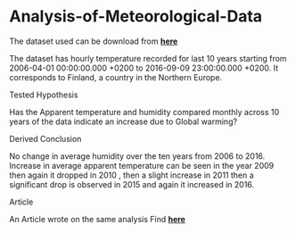 # Analysis-of-Meteorological-Data
The dataset used can be download from [**here**](https://www.kaggle.com/muthuj7/weather-dataset)

The dataset has hourly temperature recorded for last 10 years starting from 2006-04-01 00:00:00.000 +0200 to 2016-09-09 23:00:00.000 +0200. It corresponds to Finland, a country in the Northern Europe.

Tested Hypothesis

Has the Apparent temperature and humidity compared monthly across 10 years of the data indicate an increase due to Global warming?

Derived Conclusion

No change in average humidity over the ten years from 2006 to 2016. Increase in average apparent temperature can be seen in the year 2009 then again it dropped in 2010 , then a slight increase in 2011 then a significant drop is observed in 2015 and again it increased in 2016.

Article

An Article wrote on the same analysis Find [**here**](https://theanshul.medium.com/exploratory-data-analysis-of-meteorological-data-7dc311833a36)
